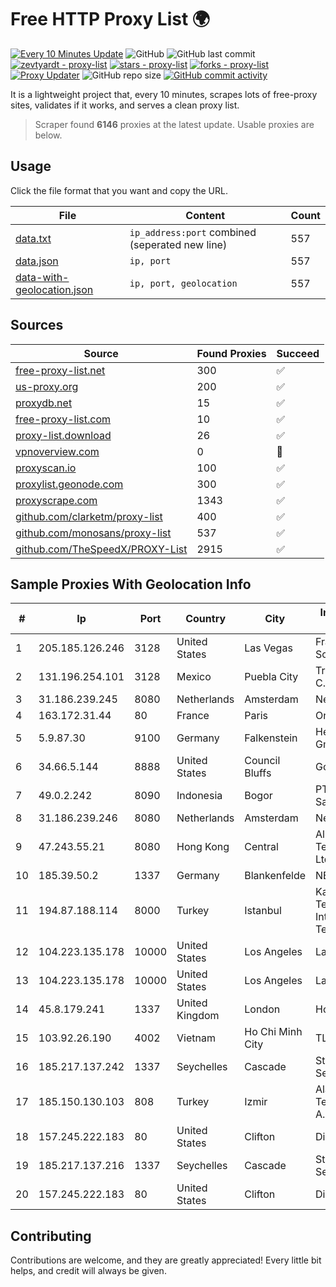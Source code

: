 
# Free HTTP Proxy List 🌍

[![Every 10 Minutes Update](https://github.com/mertguvencli/http-proxy-list/actions/workflows/main.yml/badge.svg?branch=main)](https://github.com/mertguvencli/http-proxy-list/actions/workflows/main.yml)
![GitHub](https://img.shields.io/github/license/mertguvencli/http-proxy-list)
![GitHub last commit](https://img.shields.io/github/last-commit/mertguvencli/http-proxy-list)
[![zevtyardt - proxy-list](https://img.shields.io/static/v1?label=zevtyardt&message=proxy-list&color=blue&logo=github)](https://github.com/zevtyardt/proxy-list "Go to GitHub repo")
[![stars - proxy-list](https://img.shields.io/github/stars/zevtyardt/proxy-list?style=social)](https://github.com/zevtyardt/proxy-list)
[![forks - proxy-list](https://img.shields.io/github/forks/zevtyardt/proxy-list?style=social)](https://github.com/zevtyardt/proxy-list)
[![Proxy Updater](https://github.com/zevtyardt/proxy-list/workflows/Proxy%20Updater/badge.svg)](https://github.com/zevtyardt/proxy-list/actions?query=workflow:"Proxy+Updater")
![GitHub repo size](https://img.shields.io/github/repo-size/zevtyardt/proxy-list)
[![GitHub commit activity](https://img.shields.io/github/commit-activity/m/zevtyardt/proxy-list?logo=commits)](https://github.com/zevtyardt/proxy-list/commits/main)

It is a lightweight project that, every 10 minutes, scrapes lots of free-proxy sites, validates if it works, and serves a clean proxy list.

> Scraper found **6146** proxies at the latest update. Usable proxies are below.

## Usage

Click the file format that you want and copy the URL.

|File|Content|Count|
|----|-------|-----|
|[data.txt](https://raw.githubusercontent.com/mertguvencli/http-proxy-list/main/proxy-list/data.txt)|`ip_address:port` combined (seperated new line)|557|
|[data.json](https://raw.githubusercontent.com/mertguvencli/http-proxy-list/main/proxy-list/data.json)|`ip, port`|557|
|[data-with-geolocation.json](https://raw.githubusercontent.com/mertguvencli/http-proxy-list/main/proxy-list/data-with-geolocation.json)|`ip, port, geolocation`|557|

## Sources

|Source|Found Proxies|Succeed|
|------|-------------|-------|
|[free-proxy-list.net](https://free-proxy-list.net)|300|✅|
|[us-proxy.org](https://www.us-proxy.org)|200|✅|
|[proxydb.net](http://proxydb.net)|15|✅|
|[free-proxy-list.com](https://free-proxy-list.com/?page=&port=&type%5B%5D=http&type%5B%5D=https&up_time=0&search=Search)|10|✅|
|[proxy-list.download](https://www.proxy-list.download/HTTP)|26|✅|
|[vpnoverview.com](https://vpnoverview.com/privacy/anonymous-browsing/free-proxy-servers)|0|🚫|
|[proxyscan.io](https://www.proxyscan.io)|100|✅|
|[proxylist.geonode.com](https://proxylist.geonode.com/api/proxy-list?limit=300&page=1&sort_by=lastChecked&sort_type=desc&protocols=http,https)|300|✅|
|[proxyscrape.com](https://api.proxyscrape.com/v2/?request=displayproxies&protocol=http&timeout=10000&country=all&ssl=all&anonymity=all)|1343|✅|
|[github.com/clarketm/proxy-list](https://raw.githubusercontent.com/clarketm/proxy-list/master/proxy-list-raw.txt)|400|✅|
|[github.com/monosans/proxy-list](https://raw.githubusercontent.com/monosans/proxy-list/main/proxies/http.txt)|537|✅|
|[github.com/TheSpeedX/PROXY-List](https://raw.githubusercontent.com/TheSpeedX/PROXY-List/master/http.txt)|2915|✅|


## Sample Proxies With Geolocation Info

|#|Ip|Port|Country|City|Internet Service Provider|
|-|--|----|-------|----|-------------------------|
|1|205.185.126.246|3128|United States|Las Vegas|FranTech Solutions|
|2|131.196.254.101|3128|Mexico|Puebla City|Truxgo S. R.L. de C.V.|
|3|31.186.239.245|8080|Netherlands|Amsterdam|NetSkope Inc|
|4|163.172.31.44|80|France|Paris|Online S.A.S.|
|5|5.9.87.30|9100|Germany|Falkenstein|Hetzner Online GmbH|
|6|34.66.5.144|8888|United States|Council Bluffs|Google LLC|
|7|49.0.2.242|8090|Indonesia|Bogor|PT Usaha Adi Sanggoro|
|8|31.186.239.246|8080|Netherlands|Amsterdam|NetSkope Inc|
|9|47.243.55.21|8080|Hong Kong|Central|Alibaba (US) Technology Co., Ltd.|
|10|185.39.50.2|1337|Germany|Blankenfelde|NETZNUTZ|
|11|194.87.188.114|8000|Turkey|Istanbul|Kadir Huseyin Tezcan Nosspeed Internet Teknolojileri|
|12|104.223.135.178|10000|United States|Los Angeles|LayerHost|
|13|104.223.135.178|10000|United States|Los Angeles|LayerHost|
|14|45.8.179.241|1337|United Kingdom|London|Hostland LLC|
|15|103.92.26.190|4002|Vietnam|Ho Chi Minh City|TLSOFT|
|16|185.217.137.242|1337|Seychelles|Cascade|Stallion Network Services Limited|
|17|185.150.130.103|808|Turkey|Izmir|Alastyr Telekomunikasyon A.S.|
|18|157.245.222.183|80|United States|Clifton|DigitalOcean, LLC|
|19|185.217.137.216|1337|Seychelles|Cascade|Stallion Network Services Limited|
|20|157.245.222.183|80|United States|Clifton|DigitalOcean, LLC|



## Contributing

Contributions are welcome, and they are greatly appreciated! Every
little bit helps, and credit will always be given.

